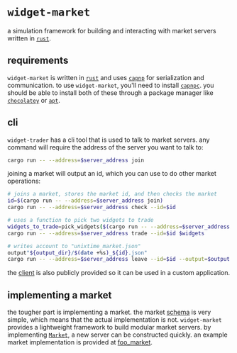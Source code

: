 # `widget-market`

a simulation framework for building and interacting with market servers written in [`rust`](https://www.rust-lang.org/tools/install).

## requirements

`widget-market` is written in [`rust`](https://www.rust-lang.org/tools/install) and uses [`capnp`](https://capnproto.org) for serialization and communication. to use `widget-market`, you'll need to install [`capnpc`](https://capnproto.org/install.html#installation-unix). you should be able to install both of these through a package manager like [`chocolatey`](https://chocolatey.org/) or [`apt`](https://packages.debian.org/sid/capnproto).

## cli

`widget-trader` has a cli tool that is used to talk to market servers. any command will require the address of the server you want to talk to:

```bash
cargo run -- --address=$server_address join
```

joining a market will output an id, which you can use to do other market operations:

```bash
# joins a market, stores the market id, and then checks the market
id=$(cargo run -- --address=$server_address join)
cargo run -- --address=$server_address check --id=$id

# uses a function to pick two widgets to trade
widgets_to_trade=pick_widgets($(cargo run -- --address=$server_address check --id=$id), 2)
cargo run -- --address=$server_address trade --id=$id $widgets

# writes account to "unixtime_market.json"
output"${output_dir}/$(date +%s)_${id}.json"
cargo run -- --address=$server_address leave --id=$id --output=$output
```

the [client](src/client.rs) is also publicly provided so it can be used in a custom application.

## implementing a market

the tougher part is implementing a market. the market [schema](schema/widget.capnp) is very simple, which means that the actual implementation is not. `widget-market` provides a lightweight framework to build modular market servers. by implementing [`Market`](market.rs), a new server can be constructed quickly. an example market implementation is provided at [foo_market](src/foo_market.rs).

